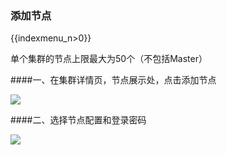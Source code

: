 ### 添加节点

{{indexmenu_n>0}}

单个集群的节点上限最大为50个（不包括Master）

\#\#\#\#一、在集群详情页，节点展示处，点击添加节点

![](/images/compute/uk8s/userguide/addnode1.png)

\#\#\#\#二、选择节点配置和登录密码

![](/images/compute/uk8s/userguide/addnode2.png)
